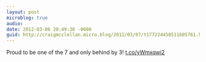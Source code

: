 ```yaml
---
layout: post
microblog: true
audio: 
date: 2012-03-06 20:49:36 -0600
guid: http://craigmcclellan.micro.blog/2012/03/07/t177224450511605761.html
---
```

Proud to be one of the 7 and only behind by 3! [t.co/yWmxqwi2](http://t.co/yWmxqwi2)
